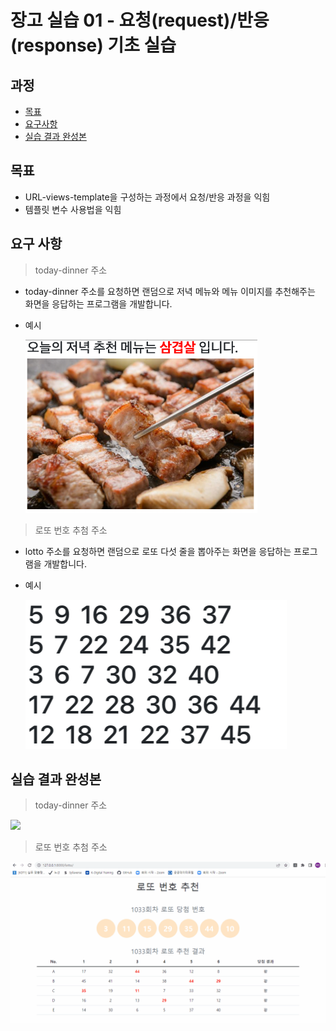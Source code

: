 # 장고 실습 01 - 요청(request)/반응(response) 기초 실습



## 과정
- [목표](#목표)
- [요구사항](#요구-사항)
- [실습 결과 완성본](#실습-결과-완성본)



## 목표
- URL-views-template을 구성하는 과정에서 요청/반응 과정을 익힘
- 템플릿 변수 사용법을 익힘




## 요구 사항
> today-dinner 주소

- today-dinner 주소를 요청하면 랜덤으로 저녁 메뉴와 메뉴 이미지를 추천해주는 화면을 응답하는 프로그램을 개발합니다.
- 예시
  
  ![today-dinner 주소 완성본 이미지](img/today_dinner.png)


> 로또 번호 추첨 주소


- lotto 주소를 요청하면 랜덤으로 로또 다섯 줄을 뽑아주는 화면을 응답하는 프로그램을 개발합니다.
- 예시

  ![lotto 주소 완성본 이미지](img/lotto.png)



## 실습 결과 완성본
> today-dinner 주소

![](gif/django_today_dinner_animation.gif)

> 로또 번호 추첨 주소

![](gif/django_lotto_animation.gif)